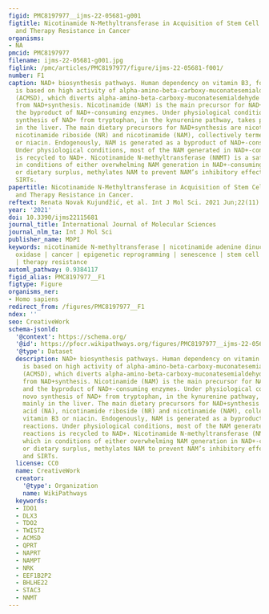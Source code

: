 ```yaml
---
figid: PMC8197977__ijms-22-05681-g001
figtitle: Nicotinamide N-Methyltransferase in Acquisition of Stem Cell Properties
  and Therapy Resistance in Cancer
organisms:
- NA
pmcid: PMC8197977
filename: ijms-22-05681-g001.jpg
figlink: /pmc/articles/PMC8197977/figure/ijms-22-05681-f001/
number: F1
caption: NAD+ biosynthesis pathways. Human dependency on vitamin B3, for NAD+synthesis,
  is based on high activity of alpha-amino-beta-carboxy-muconatesemialdehyde decarboxylase
  (ACMSD), which diverts alpha-amino-beta-carboxy-muconatesemialdehyde (ACMS) away
  from NAD+synthesis. Nicotinamide (NAM) is the main precursor for NAD+synthesis and
  the byproduct of NAD+-consuming enzymes. Under physiological conditions, de novo
  synthesis of NAD+ from tryptophan, in the kynurenine pathway, takes place mainly
  in the liver. The main dietary precursors for NAD+synthesis are nicotinic acid (NA),
  nicotinamide riboside (NR) and nicotinamide (NAM), collectively termed vitamin B3
  or niacin. Endogenously, NAM is generated as a byproduct of NAD+-consuming reactions.
  Under physiological conditions, most of the NAM generated in NAD+-consuming reactions
  is recycled to NAD+. Nicotinamide N-methyltransferase (NNMT) is a safeguard, which
  in conditions of either overwhelming NAM generation in NAD+-consuming reactions,
  or dietary surplus, methylates NAM to prevent NAM’s inhibitory effect on PARPs and
  SIRTs.
papertitle: Nicotinamide N-Methyltransferase in Acquisition of Stem Cell Properties
  and Therapy Resistance in Cancer.
reftext: Renata Novak Kujundžić, et al. Int J Mol Sci. 2021 Jun;22(11):5681.
year: '2021'
doi: 10.3390/ijms22115681
journal_title: International Journal of Molecular Sciences
journal_nlm_ta: Int J Mol Sci
publisher_name: MDPI
keywords: nicotinamide N-methyltransferase | nicotinamide adenine dinucleotide | aldehyde
  oxidase | cancer | epigenetic reprogramming | senescence | stem cell properties
  | therapy resistance
automl_pathway: 0.9384117
figid_alias: PMC8197977__F1
figtype: Figure
organisms_ner:
- Homo sapiens
redirect_from: /figures/PMC8197977__F1
ndex: ''
seo: CreativeWork
schema-jsonld:
  '@context': https://schema.org/
  '@id': https://pfocr.wikipathways.org/figures/PMC8197977__ijms-22-05681-g001.html
  '@type': Dataset
  description: NAD+ biosynthesis pathways. Human dependency on vitamin B3, for NAD+synthesis,
    is based on high activity of alpha-amino-beta-carboxy-muconatesemialdehyde decarboxylase
    (ACMSD), which diverts alpha-amino-beta-carboxy-muconatesemialdehyde (ACMS) away
    from NAD+synthesis. Nicotinamide (NAM) is the main precursor for NAD+synthesis
    and the byproduct of NAD+-consuming enzymes. Under physiological conditions, de
    novo synthesis of NAD+ from tryptophan, in the kynurenine pathway, takes place
    mainly in the liver. The main dietary precursors for NAD+synthesis are nicotinic
    acid (NA), nicotinamide riboside (NR) and nicotinamide (NAM), collectively termed
    vitamin B3 or niacin. Endogenously, NAM is generated as a byproduct of NAD+-consuming
    reactions. Under physiological conditions, most of the NAM generated in NAD+-consuming
    reactions is recycled to NAD+. Nicotinamide N-methyltransferase (NNMT) is a safeguard,
    which in conditions of either overwhelming NAM generation in NAD+-consuming reactions,
    or dietary surplus, methylates NAM to prevent NAM’s inhibitory effect on PARPs
    and SIRTs.
  license: CC0
  name: CreativeWork
  creator:
    '@type': Organization
    name: WikiPathways
  keywords:
  - IDO1
  - DLX3
  - TDO2
  - TWIST2
  - ACMSD
  - QPRT
  - NAPRT
  - NAMPT
  - NRK
  - EEF1B2P2
  - BHLHE22
  - STAC3
  - NNMT
---
```

